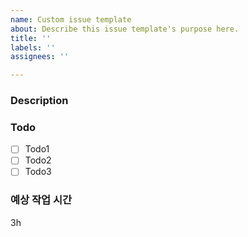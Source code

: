 ```yaml
---
name: Custom issue template
about: Describe this issue template's purpose here.
title: ''
labels: ''
assignees: ''

---
```


### Description
>

### Todo
- [ ] Todo1
- [ ] Todo2
- [ ] Todo3

### 예상 작업 시간
3h
